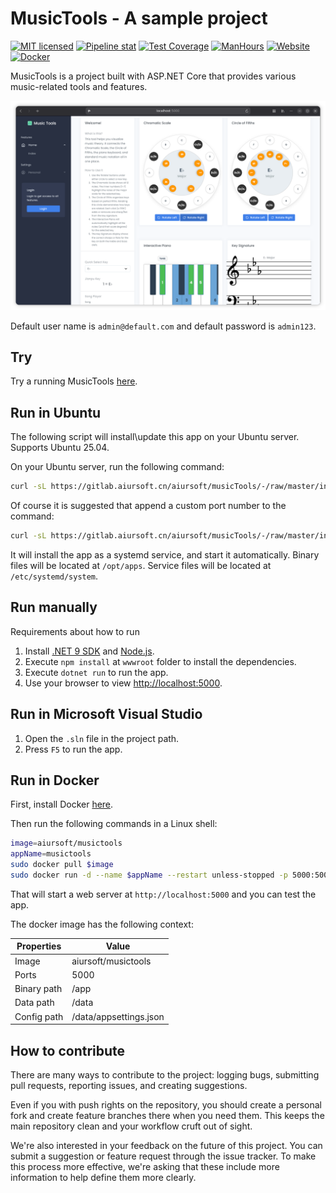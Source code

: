 # MusicTools - A sample project

[![MIT licensed](https://img.shields.io/badge/license-MIT-blue.svg)](https://gitlab.aiursoft.cn/aiursoft/musicTools/-/blob/master/LICENSE)
[![Pipeline stat](https://gitlab.aiursoft.cn/aiursoft/musicTools/badges/master/pipeline.svg)](https://gitlab.aiursoft.cn/aiursoft/musicTools/-/pipelines)
[![Test Coverage](https://gitlab.aiursoft.cn/aiursoft/musicTools/badges/master/coverage.svg)](https://gitlab.aiursoft.cn/aiursoft/musicTools/-/pipelines)
[![ManHours](https://manhours.aiursoft.cn/r/gitlab.aiursoft.cn/aiursoft/musicTools.svg)](https://gitlab.aiursoft.cn/aiursoft/musicTools/-/commits/master?ref_type=heads)
[![Website](https://img.shields.io/website?url=https%3A%2F%2FmusicTools.aiursoft.com)](https://musicTools.aiursoft.com)
[![Docker](https://img.shields.io/docker/pulls/aiursoft/musictools.svg)](https://hub.docker.com/r/aiursoft/musictools)

MusicTools is a project built with ASP.NET Core that provides various music-related tools and features.

![screenshot](./screenshot.png)

Default user name is `admin@default.com` and default password is `admin123`.

## Try

Try a running MusicTools [here](https://musictools.aiursoft.com).

## Run in Ubuntu

The following script will install\update this app on your Ubuntu server. Supports Ubuntu 25.04.

On your Ubuntu server, run the following command:

```bash
curl -sL https://gitlab.aiursoft.cn/aiursoft/musicTools/-/raw/master/install.sh | sudo bash
```

Of course it is suggested that append a custom port number to the command:

```bash
curl -sL https://gitlab.aiursoft.cn/aiursoft/musicTools/-/raw/master/install.sh | sudo bash -s 8080
```

It will install the app as a systemd service, and start it automatically. Binary files will be located at `/opt/apps`. Service files will be located at `/etc/systemd/system`.

## Run manually

Requirements about how to run

1. Install [.NET 9 SDK](http://dot.net/) and [Node.js](https://nodejs.org/).
2. Execute `npm install` at `wwwroot` folder to install the dependencies.
3. Execute `dotnet run` to run the app.
4. Use your browser to view [http://localhost:5000](http://localhost:5000).

## Run in Microsoft Visual Studio

1. Open the `.sln` file in the project path.
2. Press `F5` to run the app.

## Run in Docker

First, install Docker [here](https://docs.docker.com/get-docker/).

Then run the following commands in a Linux shell:

```bash
image=aiursoft/musictools
appName=musictools
sudo docker pull $image
sudo docker run -d --name $appName --restart unless-stopped -p 5000:5000 -v /var/www/$appName:/data $image
```

That will start a web server at `http://localhost:5000` and you can test the app.

The docker image has the following context:

| Properties  | Value                           |
|-------------|---------------------------------|
| Image       | aiursoft/musictools               |
| Ports       | 5000                            |
| Binary path | /app                            |
| Data path   | /data                           |
| Config path | /data/appsettings.json          |

## How to contribute

There are many ways to contribute to the project: logging bugs, submitting pull requests, reporting issues, and creating suggestions.

Even if you with push rights on the repository, you should create a personal fork and create feature branches there when you need them. This keeps the main repository clean and your workflow cruft out of sight.

We're also interested in your feedback on the future of this project. You can submit a suggestion or feature request through the issue tracker. To make this process more effective, we're asking that these include more information to help define them more clearly.
